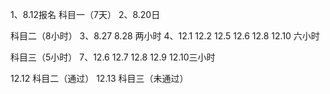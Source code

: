 1、8.12报名
科目一（7天）
2、8.20日

科目二（8小时）
3、8.27 8.28      两小时
4、12.1 12.2 12.5 12.6 12.8 12.10  六小时

科目三（5小时）
7、12.6 12.7 12.8 12.9 12.10三小时

12.12 科目二（通过）
12.13 科目三（未通过）